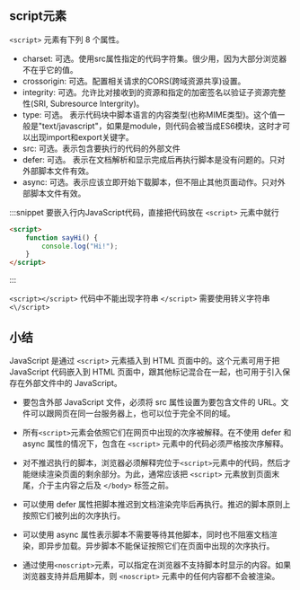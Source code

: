 ## script元素

`<script>` 元素有下列 8 个属性。

* charset: 可选。使用src属性指定的代码字符集。很少用，因为大部分浏览器不在乎它的值。
* crossorigin: 可选。配置相关请求的CORS(跨域资源共享)设置。
* integrity: 可选。允许比对接收到的资源和指定的加密签名以验证子资源完整性(SRI, Subresource Intergrity)。
* type: 可选。 表示代码块中脚本语言的内容类型(也称MIME类型)。这个值一般是"text/javascript"，如果是module，则代码会被当成ES6模块，这时才可以出现import和export关键字。
* src: 可选。表示包含要执行的代码的外部文件
* defer: 可选。 表示在文档解析和显示完成后再执行脚本是没有问题的。只对外部脚本文件有效。
* async: 可选。表示应该立即开始下载脚本，但不阻止其他页面动作。只对外部脚本文件有效。

:::snippet 要嵌入行内JavaScript代码，直接把代码放在 `<script>` 元素中就行

``` html
<script>
    function sayHi() {
        console.log("Hi!");
    }
</script>
```

:::

`<script></script>` 代码中不能出现字符串 `</script>` 需要使用转义字符串 `<\/script>`

## 小结

JavaScript 是通过 `<script>` 元素插入到 HTML 页面中的。这个元素可用于把 JavaScript 代码嵌入到
HTML 页面中，跟其他标记混合在一起，也可用于引入保存在外部文件中的 JavaScript。

* 要包含外部 JavaScript 文件，必须将 src 属性设置为要包含文件的 URL。文件可以跟网页在同一台服务器上，也可以位于完全不同的域。
* 所有`<script>`元素会依照它们在网页中出现的次序被解释。在不使用 defer 和 async 属性的情况下，包含在 `<script>` 元素中的代码必须严格按次序解释。

* 对不推迟执行的脚本，浏览器必须解释完位于`<script>`元素中的代码，然后才能继续渲染页面的剩余部分。为此，通常应该把 `<script>` 元素放到页面末尾，介于主内容之后及 `</body>` 标签之前。

* 可以使用 defer 属性把脚本推迟到文档渲染完毕后再执行。推迟的脚本原则上按照它们被列出的次序执行。

* 可以使用 async 属性表示脚本不需要等待其他脚本，同时也不阻塞文档渲染，即异步加载。异步脚本不能保证按照它们在页面中出现的次序执行。

* 通过使用`<noscript>`元素，可以指定在浏览器不支持脚本时显示的内容。如果浏览器支持并启用脚本，则 `<noscript>` 元素中的任何内容都不会被渲染。
